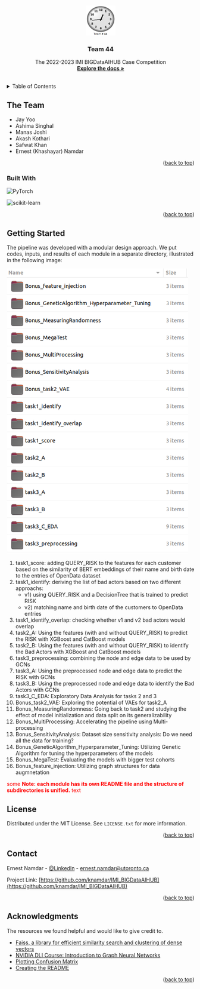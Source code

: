 <!-- Source: https://github.com/othneildrew/Best-README-Template/pull/73 -->
<a name="readme-top"></a>


<!-- PROJECT SHIELDS -->
<!--
*** I'm using markdown "reference style" links for readability.
*** Reference links are enclosed in brackets [ ] instead of parentheses ( ).
*** See the bottom of this document for the declaration of the reference variables
*** for contributors-url, forks-url, etc. This is an optional, concise syntax you may use.
*** https://www.markdownguide.org/basic-syntax/#reference-style-links
-->


<!-- PROJECT LOGO -->
<br />
<div align="center">
  <a href="https://github.com/knamdar/IMI_BIGDataAIHUB">
    <img src="images/logo.png" alt="Logo" width="80" height="80">
  </a>

  <h3 align="center">Team 44</h3>

  <p align="center">
    The 2022-2023 IMI BIGDataAIHUB Case Competition
    <br />
    <a href="https://github.com/knamdar/IMI_BIGDataAIHUB/tree/master/documents"><strong>Explore the docs »</strong></a>
    <br />
    <br />
  </p>
</div>



<!-- TABLE OF CONTENTS -->
<details>
  <summary>Table of Contents</summary>
  <ol>
    <li>
      <a href="#the-team">The Team</a>
    </li>
    <li>
      <a href="#getting-started">Getting Started</a>
    </li>
    <li><a href="#license">License</a></li>
    <li><a href="#contact">Contact</a></li>
    <li><a href="#acknowledgments">Acknowledgments</a></li>
  </ol>
</details>


<!-- ABOUT THE PROJECT -->
## The Team

* Jay Yoo
* Ashima Singhal
* Manas Joshi
* Akash Kothari
* Safwat Khan
* Ernest (Khashayar) Namdar



<p align="right">(<a href="#readme-top">back to top</a>)</p>



### Built With

![PyTorch][pytoch]

![scikit-learn](https://img.shields.io/badge/scikit--learn-%23F7931E.svg?style=for-the-badge&logo=scikit-learn&logoColor=white)

<p align="right">(<a href="#readme-top">back to top</a>)</p>



<!-- GETTING STARTED -->
## Getting Started

The pipeline was developed with a modular design approach. We put codes, inputs, and results of each module in a separate directory, illustrated in the following image:

![Product Name Screen Shot][product-screenshot]

1. task1_score: adding QUERY_RISK to the features for each customer based on the similarity of BERT embeddings of their name and birth date to the entries of OpenData dataset
2. task1_identify: deriving the list of bad actors based on two different approachs: 
    + v1) using QUERY_RISK and a DecisionTree that is trained to predict RISK 
    + v2) matching name and birth date of the customers to OpenData entries
3. task1_identify_overlap: checking whether v1 and v2 bad actors would overlap
4. task2_A: Using the features (with and without QUERY_RISK) to predict the RISK with XGBoost and CatBoost models
5. task2_B: Using the features (with and without QUERY_RISK) to identify the Bad Actors with XGBoost and CatBoost models
6. task3_preprocessing: combining the node and edge data to be used by GCNs
7. task3_A: Using the preprocessed node and edge data to predict the RISK with GCNs
8. task3_B: Using the preprocessed node and edge data to identify the Bad Actors with GCNs
9. task3_C_EDA: Exploratory Data Analysis for tasks 2 and 3
10. Bonus_task2_VAE: Exploring the potential of VAEs for task2_A
11. Bonus_MeasuringRandomness: Going back to task2 and studying the effect of model initialization and data split on its generalizability
12. Bonus_MultiProcessing: Accelerating the pipeline using Multi-processing
13. Bonus_SensitivityAnalysis: Dataset size sensitivity analysis: Do we need all the data for training?
14. Bonus_GeneticAlgorithm_Hyperparameter_Tuning: Utilizing Genetic Algorithm for tuning the hyperparameters of the models
15. Bonus_MegaTest: Evaluating the models with bigger test cohorts
16. Bonus_feature_injection: Utilizing graph structures for data augmnetation

<span style="color:red">some **Note: each module has its own README file and the structure of subdirectories is unified.** text</span>


<!-- LICENSE -->
## License

Distributed under the MIT License. See `LICENSE.txt` for more information.

<p align="right">(<a href="#readme-top">back to top</a>)</p>



<!-- CONTACT -->
## Contact

Ernest Namdar - [@LinkedIn](https://www.linkedin.com/in/ernest-namdar/) - ernest.namdar@utoronto.ca

Project Link: [https://github.com/knamdar/IMI_BIGDataAIHUB](https://github.com/knamdar/IMI_BIGDataAIHUB)

<p align="right">(<a href="#readme-top">back to top</a>)</p>



<!-- ACKNOWLEDGMENTS -->
## Acknowledgments

The resources we found helpful and would like to give credit to.

* [Faiss, a library for efficient similarity search and clustering of dense vectors](https://github.com/facebookresearch/faiss)
* [NVIDIA DLI Course: Introduction to Graph Neural Networks](https://courses.nvidia.com/courses/course-v1:DLI+S-FX-05+V1/)
* [Plotting Confusion Matrix](https://github.com/DTrimarchi10/confusion_matrix/)
* [Creating the README](https://github.com/othneildrew/Best-README-Template)


<p align="right">(<a href="#readme-top">back to top</a>)</p>



<!-- MARKDOWN LINKS & IMAGES -->
<!-- https://www.markdownguide.org/basic-syntax/#reference-style-links -->

[product-screenshot]: images/screenshot.png
[pytoch-url]: https://pytorch.org
[pytoch]: https://img.shields.io/badge/PyTorch-EE4C2C.svg?style=for-the-badge&logo=PyTorch&logoColor=white
[scikit-learn-url]: https://scikit-learn.org
[scikit-learn]: https://img.shields.io/badge/scikitlearn-F7931E.svg?style=for-the-badge&logo=scikit-learn&logoColor=white

